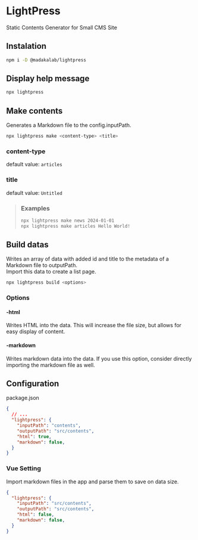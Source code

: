 # LightPress

Static Contents Generator for Small CMS Site

## Instalation

```bash
npm i -D @madakalab/lightpress
```

## Display help message

```bash
npx lightpress
```

## Make contents

Generates a Markdown file to the config.inputPath.

```bash
npx lightpress make <content-type> <title>
```

### content-type

default value: ```articles```

### title

default value: ```Untitled```

> ### Examples
>
> ```bash
> npx lightpress make news 2024-01-01
> npx lightpress make articles Hello World!
> ```

## Build datas

Writes an array of data with added id and title to the metadata of a Markdown file to outputPath.  
Import this data to create a list page.

```bash
npx lightpress build <options>
```

### Options

#### -html

Writes HTML into the data. This will increase the file size, but allows for easy display of content.

#### -markdown

Writes markdown data into the data. If you use this option, consider directly importing the markdown file as well.

## Configuration

package.json

```json
{
  // ...
  "lightpress": {
    "inputPath": "contents",
    "outputPath": "src/contents",
    "html": true,
    "markdown": false,
  }
}
```

### Vue Setting

Import markdown files in the app and parse them to save on data size.

```json
{
  "lightpress": {
    "inputPath": "src/contents",
    "outputPath": "src/contents",
    "html": false,
    "markdown": false,
  }
}
```
